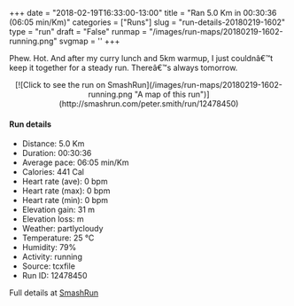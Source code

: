 +++
date = "2018-02-19T16:33:00-13:00"
title = "Ran 5.0 Km in 00:30:36 (06:05 min/Km)"
categories = ["Runs"]
slug = "run-details-20180219-1602"
type = "run"
draft = "False"
runmap = "/images/run-maps/20180219-1602-running.png"
svgmap = '<polyline points="97 44, 97 43, 96 41, 94 40, 93 40, 87 40, 78 43, 77 46, 76 47, 71 47, 70 48, 68 53, 67 56, 68 58, 69 59, 71 60, 77 66, 82 68, 83 68, 84 67, 85 66, 88 63, 95 61, 95 60, 97 55, 100 51, 100 49, 99 47, 95 40, 91 40, 88 40, 88 39, 81 42, 78 44, 77 47, 72 47, 70 48, 68 53, 67 55, 68 58, 69 60, 71 60, 71 61, 77 66, 81 68, 83 67, 88 63, 95 61, 97 57, 98 54, 100 51, 100 49, 100 48, 96 41, 95 40, 89 39, 83 36, 77 37, 73 38, 71 41, 69 43, 66 50, 63 53, 61 53, 60 50, 55 48, 49 46, 45 46, 43 45, 40 44, 27 36, 23 34, 20 32, 19 33, 15 37, 10 47, 9 48, 6 47, 0 46">'
+++

Phew. Hot. And after my curry lunch and 5km warmup, I just couldnâ€™t keep it together for a steady run. Thereâ€™s always tomorrow. 

<!--more-->

<center>
[![Click to see the run on SmashRun](/images/run-maps/20180219-1602-running.png "A map of this run")](http://smashrun.com/peter.smith/run/12478450)
</center>

#### Run details

* Distance: 5.0 Km
* Duration: 00:30:36
* Average pace: 06:05 min/Km
* Calories: 441 Cal
* Heart rate (ave): 0 bpm
* Heart rate (max): 0 bpm
* Heart rate (min): 0 bpm
* Elevation gain: 31 m
* Elevation loss:  m
* Weather: partlycloudy
* Temperature: 25 &deg;C
* Humidity: 79%
* Activity: running
* Source: tcxfile
* Run ID: 12478450

Full details at [SmashRun](http://smashrun.com/peter.smith/run/12478450)